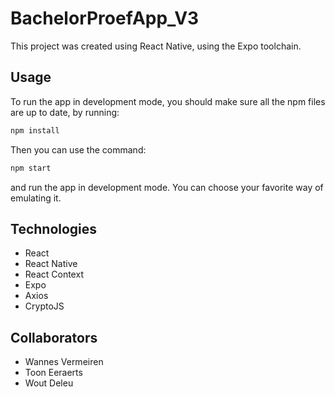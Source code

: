 # BachelorProefApp_V3

This project was created using React Native, using the Expo toolchain. 

## Usage

To run the app in development mode, you should make sure all the npm files are up to date, by running:

```bash
npm install
```
Then you can use the command:
```bash
npm start
```
and run the app in development mode. You can choose your favorite way of emulating it.  

## Technologies
- React
- React Native
- React Context
- Expo
- Axios
- CryptoJS

## Collaborators
- Wannes Vermeiren
- Toon Eeraerts
- Wout Deleu
